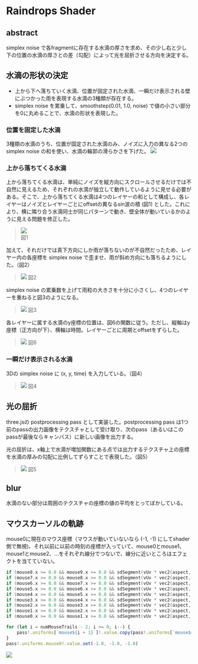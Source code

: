 # Raindrops Shader
## abstract
simplex noise で各fragmentに存在する水滴の厚さを求め、その少し右と少し下の位置の水滴の厚さとの差（勾配）によって光を屈折させる方向を決定する。

## 水滴の形状の決定
- 上から下へ落ちていく水滴、位置が固定された水滴、一瞬だけ表示される壁にぶつかった雨を表現する水滴の3種類が存在する。
- simplex noise を累乗して、smoothstep(0.01, 1.0, noise) で値の小さい部分を0に丸めることで、水滴の形状を表現した。

### 位置を固定した水滴
3種類の水滴のうち、位置が固定された水滴のみ、ノイズに入力の異なる2つの simplex noise の和を使い、水滴の輪郭の滑らかさを下げた。
![](/docs/figures/fixed_rain.png)

### 上から落ちてくる水滴
上から落ちてくる水滴は、単純にノイズを縦方向にスクロールさせるだけでは不自然に見えるため、それぞれの水滴が独立して動作しているように見せる必要がある。そこで、上から落ちてくる水滴は4つのレイヤーの和として構成し、各レイヤーはノイズとレイヤーごとにoffsetの異なるsin波の積 (図1) とした。これにより、横に隣り合う水滴同士が同じパターンで動き、壁全体が動いているかのように見える問題を修正した。

> ![](./figures/falling_rain_layer1.png)\
> 図1

加えて、それだけでは真下方向にしか雨が落ちないのが不自然だったため、レイヤー内の各座標を simplex noise で歪ませ、雨が斜め方向にも落ちるようにした。（図2）
> ![](/docs/figures/falling_rain_layer_distorted.png)
> 図2

simplex noise の累乗数を上げて雨粒の大きさを十分に小さくし、4つのレイヤーを重ねると図3のようになる。
> ![](/docs/figures/falling_rain_layer_final.png)
> 図3

各レイヤーに属する水滴のy座標の位置は、図6の関数に従う。ただし、縦軸はy座標（正方向が下）、横軸は時間。レイヤーごとに周期とoffsetをずらした。

> ![](/docs/figures/droplet_y.png)
> 図6

### 一瞬だけ表示される水滴
3Dの simplex noise に (x, y, time) を入力している。（図4）

> ![](/docs/figures/rain_splash.png)
> 図4

## 光の屈折
three.jsの postprocessing pass として実装した。postprocessing pass は1つ前のpassの出力画像をテクスチャとして受け取り、次のpass（あるいはこのpassが最後ならキャンバス）に新しい画像を出力する。

光の屈折は、x軸上で水滴が増加関数にある点では出力するテクスチャ上の座標を水滴の厚みの勾配に比例してずらすことで表現した。（図5）

> ![](/docs/figures/rain_lens.png)
> 図5

## blur
水滴のない部分は周囲のテクスチャの座標の値の平均をとってぼかしている。

## マウスカーソルの軌跡
mouse0に現在のマウス座標（マウスが動いていないなら (-1, -1) にしてshader側で無視)、それ以前に以前の時刻の座標が入っていて、mouse0とmouse1、mouse1とmouse2、...をそれぞれ線分でつないで、線分に近いところはエフェクトを当てていない。

```c
if (mouse8.x >= 0.0 && mouse9.x >= 0.0 && sdSegment(vUv * vec2(aspect, 1.0), mouse8 * vec2(aspect, 1.0), mouse9 * vec2(aspect, 1.0)) < 0.03) { opacity = 1.0; }
if (mouse7.x >= 0.0 && mouse8.x >= 0.0 && sdSegment(vUv * vec2(aspect, 1.0), mouse7 * vec2(aspect, 1.0), mouse8 * vec2(aspect, 1.0)) < 0.03) { opacity = 1.0; }
if (mouse6.x >= 0.0 && mouse7.x >= 0.0 && sdSegment(vUv * vec2(aspect, 1.0), mouse6 * vec2(aspect, 1.0), mouse7 * vec2(aspect, 1.0)) < 0.03) { opacity = 1.0; }
if (mouse5.x >= 0.0 && mouse6.x >= 0.0 && sdSegment(vUv * vec2(aspect, 1.0), mouse5 * vec2(aspect, 1.0), mouse6 * vec2(aspect, 1.0)) < 0.03) { opacity = 1.0; }
if (mouse4.x >= 0.0 && mouse5.x >= 0.0 && sdSegment(vUv * vec2(aspect, 1.0), mouse4 * vec2(aspect, 1.0), mouse5 * vec2(aspect, 1.0)) < 0.03) { opacity = 1.0; }
if (mouse3.x >= 0.0 && mouse4.x >= 0.0 && sdSegment(vUv * vec2(aspect, 1.0), mouse3 * vec2(aspect, 1.0), mouse4 * vec2(aspect, 1.0)) < 0.03) { opacity = 0.7; }
if (mouse2.x >= 0.0 && mouse3.x >= 0.0 && sdSegment(vUv * vec2(aspect, 1.0), mouse2 * vec2(aspect, 1.0), mouse3 * vec2(aspect, 1.0)) < 0.03) { opacity = 0.5; }
if (mouse1.x >= 0.0 && mouse2.x >= 0.0 && sdSegment(vUv * vec2(aspect, 1.0), mouse1 * vec2(aspect, 1.0), mouse2 * vec2(aspect, 1.0)) < 0.03) { opacity = 0.3; }
if (mouse0.x >= 0.0 && mouse1.x >= 0.0 && sdSegment(vUv * vec2(aspect, 1.0), mouse0 * vec2(aspect, 1.0), mouse1 * vec2(aspect, 1.0)) < 0.03) { opacity = 0.1; }
```

```typescript
for (let i = numMouseTrails - 2; i >= 0; i--) {
    pass!.uniforms[`mouse${i + 1}`]!.value.copy(pass!.uniforms[`mouse${i}`]!.value)
}
pass!.uniforms.mouse0!.value.set(-1.0, -1.0, -1.0)
```

![](/docs/figures/rain_mouse_trail.png)
